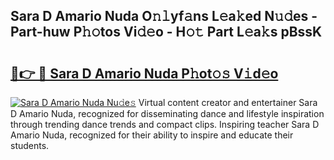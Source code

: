 ## Sara D Amario Nuda O𝚗𝚕yf𝚊ns L𝚎a𝚔ed N𝚞𝚍es - Part-huw P𝚑𝚘tos Vi𝚍𝚎o - H𝚘𝚝 Part L𝚎a𝚔s pBssK

# <h2><a href="http://kf3cxp.oniu.top/?m=Sara+D+Amario+Nuda">🔗👉 🔴 Sara D Amario Nuda P𝚑ot𝚘𝚜 V𝚒d𝚎o</a></h2>

[![Sara D Amario Nuda Nu𝚍e𝚜](https://i.imgur.com/0qMVB7G.gif)](http://kf3cxp.oniu.top/?m=Sara+D+Amario+Nuda)
Virtual content creator and entertainer Sara D Amario Nuda, recognized for disseminating dance and lifestyle inspiration through trending dance trends and compact clips. Inspiring teacher Sara D Amario Nuda, recognized for their ability to inspire and educate their students.  
